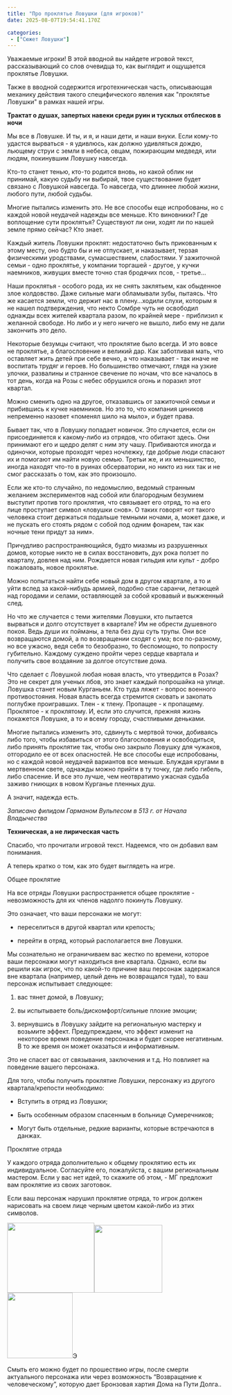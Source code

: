```yaml
---
title: "Про проклятье Ловушки (для игроков)"
date: 2025-08-07T19:54:41.170Z

categories:
 - ["Сюжет Ловушки"]
---
```


Уважаемые игроки! В этой вводной вы найдете игровой текст,
рассказывающий со слов очевидца то, как выглядит и ощущается проклятье
Ловушки.

Также в вводной содержится игротехническая часть, описывающая механику
действия такого специфического явления как "проклятье Ловушки" в рамках
нашей игры.

**Трактат о душах, запертых навеки среди руин и тусклых отблесков в
ночи**

Мы все в Ловушке. И ты, и я, и наши дети, и наши внуки. Если кому-то
удастся вырваться - я удивлюсь, как должно удивляться дождю, льющему
струи с земли в небеса, овцам, пожирающим медведя, или людям, покинувшим
Ловушку навсегда.

Кто-то станет тенью, кто-то родится вновь, но какой облик ни принимай,
какую судьбу ни выбирай, твое существование будет связано с Ловушкой
навсегда. То навсегда, что длиннее любой жизни, любого пути, любой
судьбы.

Многие пытались изменить это. Не все способы еще испробованы, но с
каждой новой неудачей надежды все меньше. Кто виновники? Где воплощение
сути проклятья? Существуют ли они, ходят ли по нашей земле прямо сейчас?
Кто знает.

Каждый житель Ловушки проклят: недостаточно быть прикованным к этому
месту, оно будто бы и не отпускает, и наказывает, терзая физическими
уродствами, сумасшествием, слабостями. У зажиточной семьи - одно
проклятье, у компании торгашей - другое, у кучки наемников, живущих
вместе точно стая бродячих псов, - третье…

Наши проклятья - особого рода, их не снять заклятьем, как обыденное злое
колдовство. Даже сильные маги обламывали зубы, пытаясь. Что же касается
земли, что держит нас в плену…ходили слухи, которым я не нашел
подтверждения, что некто Сомбре чуть не освободил однажды всех жителей
квартала разом, по крайней мере - приблизил к желанной свободе. Но либо
и у него ничего не вышло, либо ему не дали закончить это дело.

Некоторые безумцы считают, что проклятие было всегда. И это вовсе не
проклятье, а благословение и великий дар. Как заботливая мать, что
оставляет жить детей при себе вечно, а что наказывает - так иначе не
воспитать трудяг и героев. Но большинство отмечают, глядя на узкие
улочки, развалины и странное свечение по ночам, что все началось в тот
день, когда на Розы с небес обрушился огонь и поразил этот квартал.

Можно сменить одно на другое, отказавшись от зажиточной семьи и
прибившись к кучке наемников. Но это то, что компания циников непременно
назовет «поменял шило на мыло», и будет права.

Бывает так, что в Ловушку попадает новичок. Это случается, если он
присоединяется к какому-либо из отрядов, что обитают здесь. Они
принимают его и щедро делят с ним эту чашу. Прибиваются иногда и
одиночки, которые проходят через ночлежку, где добрые люди спасают их и
помогают им найти новую семью. Третьи же, и их меньшинство, иногда
находят что-то в руинах обсерватории, но никто из них так и не смог
рассказать о том, как это произошло.

Если же кто-то случайно, по недомыслию, ведомый странным желанием
экспериментов над собой или благородным безумием выступит против того
проклятия, что связывает его отряд, то на его лице проступает символ
«ловушки снов». О таких говорят «от такого человека стоит держаться
подальше темными ночами, а, может даже, и не пускать его стоять рядом с
собой под одним фонарем, так как ночные тени придут за ним».

Причудливо распространяющийся, будто миазмы из разрушенных домов,
которые никто не в силах восстановить, дух рока ползет по кварталу,
довлея над ним. Рождается новая гильдия или культ - добро пожаловать,
новое проклятье.

Можно попытаться найти себе новый дом в другом квартале, а то и уйти
вслед за какой-нибудь армией, подобно стае саранчи, летающей над
городами и селами, оставляющей за собой кровавый и выжженный след.

Но что же случается с теми жителями Ловушки, кто пытается вырваться и
долго отсутствует в квартале? Им не обрести душевного покоя. Ведь души
их пойманы, а тела без душ суть трупы. Они все возвращаются домой, а по
возвращении сходят с ума; все по-разному, но все ужасно, ведя себя то
безобразно, то беспомощно, то попросту губительно. Каждому суждено
пройти через сердце квартала и получить свое воздаяние за долгое
отсутствие дома.

Что сделает с Ловушкой любая новая власть, что утвердится в Розах? Это
не секрет для ученых лбов, это знает каждый попрошайка на улице. Ловушка
станет новым Курганьем. Кто туда ляжет - вопрос военного противостояния.
Новая власть всегда стремится сковать и закопать поглубже проигравших.
Тлен - к тлену. Пропащее - к пропащему. Проклятое - к проклятому. И,
если это случится, прежняя жизнь покажется Ловушке, а то и всему городу,
счастливыми деньками.

Многие пытались изменить это, сдвинуть с мертвой точки, добиваясь либо
того, чтобы избавиться от этого благословения и освободиться, либо
принять проклятие так, чтобы оно закрыло Ловушку для чужаков, отгородило
ее от всех опасностей. Не все способы еще испробованы, но с каждой новой
неудачей вариантов все меньше. Блуждая кругами в мертвенном свете,
однажды можно прийти в ту точку, где либо гибель, либо спасение. И все
это лучше, чем неотвратимо ужасная судьба заживо гниющих в новом
Курганье пленных душ.

А значит, надежда есть.

*Записано филидом Гарманом Вульпесом в 513 г. от Начала Владычества*

**Техническая, а не лирическая часть**

Спасибо, что прочитали игровой текст. Надеемся, что он добавил вам
понимания.

А теперь кратко о том, как это будет выглядеть на игре.

<span class="underline">Общее проклятие</span>

На все отряды Ловушки распространяется общее проклятие - невозможность
для их членов надолго покинуть Ловушку.

Это означает, что ваши персонажи не могут:

-   переселиться в другой квартал или крепость;

-   перейти в отряд, который располагается вне Ловушки.

Мы сознательно не ограничиваем вас жестко по времени, которое ваши
персонажи могут находиться вне квартала. Однако, если вы решили как
игрок, что по какой-то причине ваш персонаж задержался вне квартала
(например, целый день не возвращался туда), то ваш персонаж испытывает
следующее:

1.  вас тянет домой, в Ловушку;

2.  вы испытываете боль/дискомфорт/сильные плохие эмоции;

3.  вернувшись в Ловушку зайдите на региональную мастерку и возьмите
 эффект. Предупреждаем, что эффект изменит на некоторое время
 поведение персонажа и будет скорее негативным. В то же время он
 может оказаться и информативным.

Это не спасет вас от связывания, заключения и т.д. Но повлияет на
поведение вашего персонажа.

Для того, чтобы получить проклятие Ловушки, персонажу из другого
квартала/крепости необходимо:

-   Вступить в отряд из Ловушки;

-   Быть особенным образом спасенным в больнице Сумеречников;

-   Могут быть отдельные, редкие варианты, которые встречаются в данжах.

<span class="underline">Проклятие отряда</span>

У каждого отряда дополнительно к общему проклятию есть их
индивидуальное. Согласуйте его, пожалуйста, с вашим региональным
мастером. Если у вас нет идей, то скажите об этом, - МГ предложит вам
проклятие из своих заготовок.

Если ваш персонаж нарушил проклятие отряда, то игрок должен нарисовать
на своем лице черным цветом какой-либо из этих символов.

<img src="image1.png" style="width:2.09829in;height:1.67495in" /><img src="image2.png" style="width:1.6322in;height:1.62287in" />
<img src="image3.png" style="width:1.57641in;height:1.5684in" />Э

Смыть его можно будет по прошествию игры, после смерти актуального
персонажа или через возможность “Возвращение к человеческому”, которую
дает Бронзовая хартия Дома на Пути Долга..
